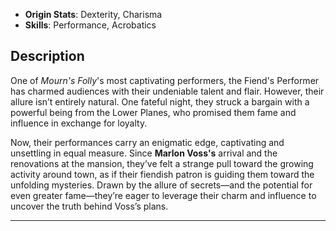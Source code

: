 
- **Origin Stats**: Dexterity, Charisma  
- **Skills**: Performance, Acrobatics  

## Description

One of *Mourn's Folly*'s most captivating performers, the Fiend's Performer has charmed audiences with their undeniable talent and flair. However, their allure isn’t entirely natural. One fateful night, they struck a bargain with a powerful being from the Lower Planes, who promised them fame and influence in exchange for loyalty.

Now, their performances carry an enigmatic edge, captivating and unsettling in equal measure. Since **Marlon Voss's** arrival and the renovations at the mansion, they’ve felt a strange pull toward the growing activity around town, as if their fiendish patron is guiding them toward the unfolding mysteries. Drawn by the allure of secrets—and the potential for even greater fame—they’re eager to leverage their charm and influence to uncover the truth behind Voss’s plans.

---
